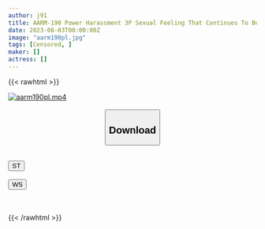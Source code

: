 ```yaml
---
author: j91
title: AARM-190 Power Harassment 3P Sexual Feeling That Continues To Be Sucked By The Glans While Being Robbed By The Female Boss While Riding A Horse
date: 2023-08-03T00:00:00Z
image: "aarm190pl.jpg"
tags: [Censored, ]
maker: []
actress: []
---
```



{{< rawhtml >}}

<div class="video" data-videoid="WQYby0YgXmsbOlP">
    <a href="javascript:;">
        <img src="https://my.j91.asia/posts/aarm190pl/aarm190pl.jpg" width="WIDTH" height="HEIGHT" alt="aarm190pl.mp4" loading="lazy">
    </a>
</div>

<script type="text/javascript" src="https://j91.asia/asset/on-demand-st.js"></script>

<br>
  <link rel="stylesheet" href="https://j91.asia/asset/bs5.css">
  
  <center>
  <button class="btn btn-primary" type="button" data-bs-toggle="collapse" data-bs-target=".multi-collapse" aria-expanded="false" aria-controls="multiCollapseExample1 multiCollapseExample2"><h2>Download</h2></button></center>
</p>
<div class="row">
  <div class="col">
    <div class="collapse multi-collapse" id="multiCollapseExample1">
      <div class="card card-body">
	      	      <br>
<div class="buttons">  
<a href="https://streamtape.to/v/WQYby0YgXmsbOlP"><button class="btn-hover color-3"><i class="fa fa-download"></i> ST</button></a></div>
    </div>
  </div>
</div>
  <div class="col">
    <div class="collapse multi-collapse" id="multiCollapseExample2">
      <div class="card card-body">
	      <br>
<div class="buttons">
    <a href="https://wolfstream.tv/x2yk35q1vi07"><button class="btn-hover color-9"><i class="fa fa-download"></i> WS</button></a></div>
<br><br>
      </div>
    </div>
  </div>
</div>

{{< /rawhtml >}}